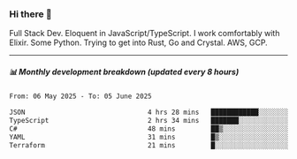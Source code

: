 ### Hi there 👋

Full Stack Dev. Eloquent in JavaScript/TypeScript. I work comfortably with Elixir. Some Python. Trying to get into Rust, Go and Crystal. AWS, GCP.

***

##### 📊 Monthly development breakdown (updated every 8 hours)

<!--START_SECTION:waka-->

```txt
From: 06 May 2025 - To: 05 June 2025

JSON                               4 hrs 28 mins   ████████████░░░░░░░░░░░░░   48.26 %
TypeScript                         2 hrs 34 mins   ███████░░░░░░░░░░░░░░░░░░   27.83 %
C#                                 48 mins         ██▒░░░░░░░░░░░░░░░░░░░░░░   08.69 %
YAML                               31 mins         █▒░░░░░░░░░░░░░░░░░░░░░░░   05.62 %
Terraform                          21 mins         █░░░░░░░░░░░░░░░░░░░░░░░░   03.91 %
```

<!--END_SECTION:waka-->
